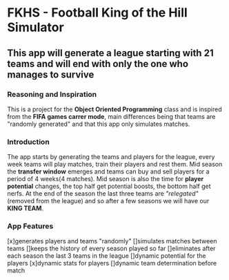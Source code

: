 # FKHS - Football King of the Hill Simulator
## This app will generate a league starting with 21 teams and will end with only the one who manages to survive

### Reasoning and Inspiration
This is a project for the **Object Oriented Programming** class and is inspired from the **FIFA games carrer mode**, main differences being that teams are "randomly generated" and that this app only simulates matches.

### Introduction
The app starts by generating the teams and players for the league, every week teams will play matches, train their players and rest them.
Mid season the **transfer window** emerges and teams can buy and sell players for a period of 4 weeks(4 matches). Mid season is also the time for **player potential** changes, the top half get potential boosts, the bottom half get nerfs. At the end of the season the last three teams are *"relegated"*(removed from the league) and so after a few seasons we will have our **KING TEAM**.
### App Features
[x]generates players and teams "randomly"
[]simulates matches between teams
[]keeps the history of every season played so far
[]eliminates after each season the last 3 teams in the league
[]dynamic potential for the players
[x]dynamic stats for players
[]dynamic team determination before match

